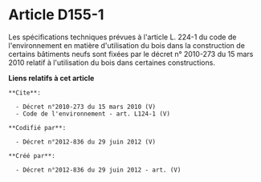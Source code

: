 # Article D155-1

Les spécifications techniques prévues à l'article L. 224-1 du code de l'environnement en matière d'utilisation du bois dans
la construction de certains bâtiments neufs sont fixées par le décret n° 2010-273 du 15 mars 2010 relatif à l'utilisation du
bois dans certaines constructions.

**Liens relatifs à cet article**

	**Cite**:

	  - Décret n°2010-273 du 15 mars 2010 (V)
	  - Code de l'environnement - art. L124-1 (V)

	**Codifié par**:

	  - Décret n°2012-836 du 29 juin 2012 (V)

	**Créé par**:

	  - Décret n°2012-836 du 29 juin 2012 - art. (V)
